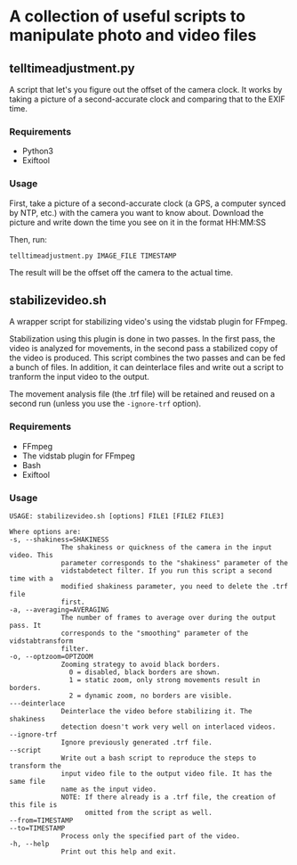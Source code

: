 # A collection of useful scripts to manipulate photo and video files

## telltimeadjustment.py

A script that let's you figure out the offset of the camera clock. It works by taking a picture of a second-accurate clock and comparing that to the EXIF time.

### Requirements

- Python3
- Exiftool

### Usage

First, take a picture of a second-accurate clock (a GPS, a computer synced by NTP, etc.) with the camera you want to know about. Download the picture and write down the time you see on it in the format HH:MM:SS

Then, run:

    telltimeadjustment.py IMAGE_FILE TIMESTAMP

The result will be the offset off the camera to the actual time.

## stabilizevideo.sh

A wrapper script for stabilizing video's using the vidstab plugin for FFmpeg.

Stabilization using this plugin is done in two passes. In the first pass, the video is analyzed for movements, in the second pass a stabilized copy of the video is produced. This script combines the two passes and can be fed a bunch of files. In addition, it can deinterlace files and write out a script to tranform the input video to the output.

The movement analysis file (the .trf file) will be retained and reused on a second run (unless you use the ```-ignore-trf``` option).

### Requirements

- FFmpeg
- The vidstab plugin for FFmpeg
- Bash
- Exiftool

### Usage

    USAGE: stabilizevideo.sh [options] FILE1 [FILE2 FILE3]

    Where options are:
    -s, --shakiness=SHAKINESS 
                 The shakiness or quickness of the camera in the input video. This
                 parameter corresponds to the "shakiness" parameter of the
                 vidstabdetect filter. If you run this script a second time with a
                 modified shakiness parameter, you need to delete the .trf file 
                 first.
    -a, --averaging=AVERAGING
                 The number of frames to average over during the output pass. It
                 corresponds to the "smoothing" parameter of the vidstabtransform
                 filter.
    -o, --optzoom=OPTZOOM
                 Zooming strategy to avoid black borders.
                   0 = disabled, black borders are shown.
                   1 = static zoom, only strong movements result in borders.
                   2 = dynamic zoom, no borders are visible.
    ---deinterlace
                 Deinterlace the video before stabilizing it. The shakiness
                 detection doesn't work very well on interlaced videos.
    --ignore-trf
                 Ignore previously generated .trf file.
    --script
                 Write out a bash script to reproduce the steps to transform the
                 input video file to the output video file. It has the same file  
                 name as the input video.
                 NOTE: If there already is a .trf file, the creation of this file is
                       omitted from the script as well.
    --from=TIMESTAMP
    --to=TIMESTAMP
                 Process only the specified part of the video.
    -h, --help
                 Print out this help and exit.
